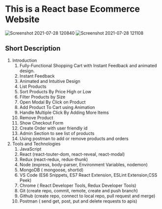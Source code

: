 # This is a React base Ecommerce Website
![Screenshot 2021-07-28 120840](https://user-images.githubusercontent.com/49061068/127276231-af6eec5a-825e-4147-ae4d-ea4c093008c1.png)
![Screenshot 2021-07-28 121108](https://user-images.githubusercontent.com/49061068/127276286-93c6d81b-2d85-40e3-a80e-9c997e36ff4d.png)


## Short Description

   1. Introduction  
      1. Fully-Functional Shopping Cart with Instant Feedback and animated design. 
      2. Instant Feedback
      3. Animated and Intuitive Design
      4. List Products
      5. Sort Products By Price High or Low
      6. Filter Products by Size
      7. Open Modal By Click on Product
      8. Add Product To Cart using Animation
      9. Handle Multiple Click By Adding More Items
      10. Remove Product
      11. Show Checkout Form
      12. Create Order with user friendly id
      13. Admin Section to see list of products
      14. Using postman to add or remove products and orders
   2. Tools and Technologies
      1. JavaScript 
      2. React (react-touter-dom, react-reveal, react-modal)
      3. Redux (react-redux, redux-thunk)
      4. Node (express, body-parser, Environment Variables, nodemon)
      5. MongoDB ( mongoose, shortid)
      6. VS Code (ES6 Snippets, ES7 React Extension, ESLint Extension,CSS Peek)
      7. Chrome ( React Developer Tools, Redux Developer Tools)
      8. Git (create repo, commit, remote, create and push branch)
      9. Github (create repo, connect to local repo, pull request and merge)
      10. Postman ( send get, post, put and delete requests to apis)
   
